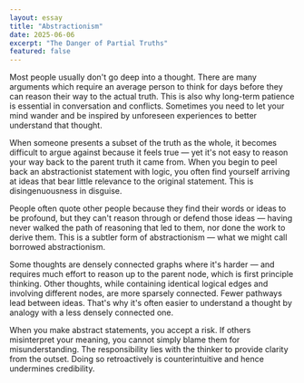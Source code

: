 ```yaml
---
layout: essay
title: "Abstractionism"
date: 2025-06-06
excerpt: "The Danger of Partial Truths"
featured: false
---
```


Most people usually don't go deep into a thought. There are many arguments which require an average person to think for days before they can reason their way to the actual truth. This is also why long-term patience is essential in conversation and conflicts. Sometimes you need to let your mind wander and be inspired by unforeseen experiences to better understand that thought.

When someone presents a subset of the truth as the whole, it becomes difficult to argue against because it feels true — yet it's not easy to reason your way back to the parent truth it came from. When you begin to peel back an abstractionist statement with logic, you often find yourself arriving at ideas that bear little relevance to the original statement. This is disingenuousness in disguise.

People often quote other people because they find their words or ideas to be profound, but they can't reason through or defend those ideas — having never walked the path of reasoning that led to them, nor done the work to derive them. This is a subtler form of abstractionism — what we might call borrowed abstractionism.

Some thoughts are densely connected graphs where it's harder — and requires much effort to reason up to the parent node, which is first principle thinking. Other thoughts, while containing identical logical edges and involving different nodes, are more sparsely connected. Fewer pathways lead between ideas. That's why it's often easier to understand a thought by analogy with a less densely connected one.

When you make abstract statements, you accept a risk. If others misinterpret your meaning, you cannot simply blame them for misunderstanding. The responsibility lies with the thinker to provide clarity from the outset. Doing so retroactively is counterintuitive and hence undermines credibility.
